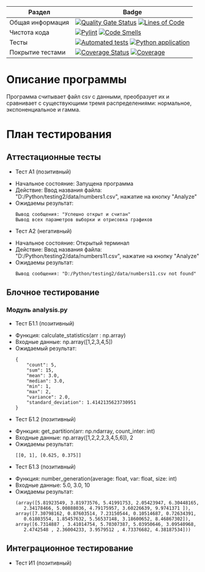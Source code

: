 | Раздел         | Badge  |
| -------------- | ------ |
| Общая информация | [![Quality Gate Status](https://sonarcloud.io/api/project_badges/measure?project=WhiteWhale88_testing2&metric=alert_status)](https://sonarcloud.io/summary/new_code?id=WhiteWhale88_testing2) [![Lines of Code](https://sonarcloud.io/api/project_badges/measure?project=WhiteWhale88_testing2&metric=ncloc)](https://sonarcloud.io/summary/new_code?id=WhiteWhale88_testing2) |
| Чистота кода     | [![Pylint](https://github.com/WhiteWhale88/testing2/actions/workflows/pylint.yml/badge.svg)](https://github.com/WhiteWhale88/testing2/actions/workflows/pylint.yml) [![Code Smells](https://sonarcloud.io/api/project_badges/measure?project=WhiteWhale88_testing2&metric=code_smells)](https://sonarcloud.io/summary/new_code?id=WhiteWhale88_testing2) |
| Тесты            | [![Automated tests](https://github.com/WhiteWhale88/testing2/actions/workflows/test-action.yml/badge.svg)](https://github.com/WhiteWhale88/testing2/actions/workflows/test-action.yml) [![Python application](https://github.com/WhiteWhale88/testing2/actions/workflows/python-app.yml/badge.svg)](https://github.com/WhiteWhale88/testing2/actions/workflows/python-app.yml) |
| Покрытие тестами | [![Coverage Status](https://coveralls.io/repos/github/WhiteWhale88/testing2/badge.svg?branch=main)](https://coveralls.io/github/WhiteWhale88/testing2?branch=main) [![Coverage](https://sonarcloud.io/api/project_badges/measure?project=WhiteWhale88_testing2&metric=coverage)](https://sonarcloud.io/summary/new_code?id=WhiteWhale88_testing2) |


# Описание программы

Программа считывает файл csv с данными, преобразует их и сравнивает с существующими тремя распределениями: нормальное, экспоненциальное и гамма.

# План тестирования

## Аттестационные тесты

* Тест А1 (позитивный)
+ Начальное состояние: Запущена программа
+ Действие: Ввод названия файла: "D:/Python/testing2/data/numbers1.csv", нажатие на кнопку "Analyze"
+ Ожидаемы результат:
    ```
    Вывод сообщения: "Успешно открыт и считан"
    Вывод всех параметров выборки и отрисовка графиков
    ```

* Тест А2 (негативный)
+ Начальное состояние: Открытый терминал
+ Действие: Ввод названия файла: "D:/Python/testing2/data/numbers11.csv", нажатие на кнопку "Analyze"
+ Ожидаемы результат:
    ```
    Вывод сообщения: "D:/Python/testing2/data/numbers11.csv not found"
    ```

## Блочное тестирование

### Модуль analysis.py

* Тест Б1.1 (позитивный)
+ Функция: calculate_statistics(arr : np.array)
+ Входные данные: np.array([1,2,3,4,5])
+ Ожидаемый результат:
	```
	{
        "count": 5,
        "sum": 15,
        "mean": 3.0,
        "median": 3.0,
        "min": 1,
        "max": 2,
        "variance": 2.0,
        "standard_deviation": 1.4142135623730951
    }
	```

* Тест Б1.2 (позитивный)
+ Функция: get_partition(arr: np.ndarray, count_inter: int)
+ Входные данные: np.array([1,2,2,2,3,4,5,6]), 2
+ Ожидаемы результат:
	```
	[[0, 1], [0.625, 0.375]]
	```

* Тест Б1.3 (позитивный)
+ Функция: number_generation(average: float, var: float, size: int)
+ Входные данные: 5.0, 3.0, 10
+ Ожидаемы результат:
	```
	(array([5.81923549, 3.81973576, 5.41991753, 2.05423947, 6.30448165,
       2.34178466, 5.00888036, 4.79175957, 3.60226639, 9.9741371 ]),
	array([7.30798162, 0.87603514, 7.23150544, 0.10514687, 0.72634391,
       0.61803554, 1.85457632, 5.56537148, 3.18600652, 8.46867302]),
	array([6.7314887 , 3.41014754, 5.70307387, 5.03950646, 3.09540968,
       2.4742548 , 2.36004233, 3.9579512 , 4.73376682, 4.38187534]))
	```

## Интеграционное тестирование

* Тест И1 (позитивный)

